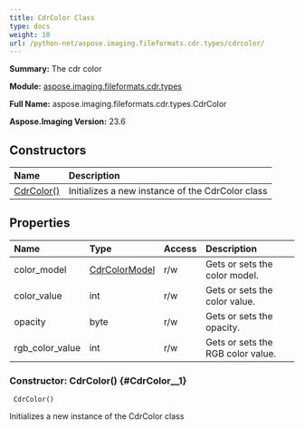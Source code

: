 ```yaml
---
title: CdrColor Class
type: docs
weight: 10
url: /python-net/aspose.imaging.fileformats.cdr.types/cdrcolor/
---
```


**Summary:** The cdr color

**Module:** [aspose.imaging.fileformats.cdr.types](/imaging/python-net/aspose.imaging.fileformats.cdr.types/)

**Full Name:** aspose.imaging.fileformats.cdr.types.CdrColor

**Aspose.Imaging Version:** 23.6

## **Constructors**
| **Name** | **Description** |
| :- | :- |
| [CdrColor()](#CdrColor__1) | Initializes a new instance of the CdrColor class |
## **Properties**
| **Name** | **Type** | **Access** | **Description** |
| :- | :- | :- | :- |
| color_model | [CdrColorModel](/imaging/python-net/aspose.imaging.fileformats.cdr.const/cdrcolormodel/) | r/w | Gets or sets the color model. |
| color_value | int | r/w | Gets or sets the color value. |
| opacity | byte | r/w | Gets or sets the opacity. |
| rgb_color_value | int | r/w | Gets or sets the RGB color value. |


### Constructor: CdrColor() {#CdrColor__1}


```
 CdrColor() 
```

Initializes a new instance of the CdrColor class

